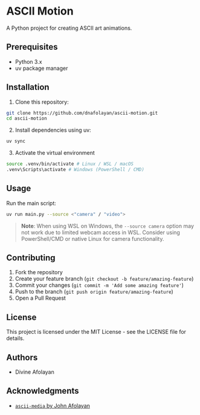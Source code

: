 # ASCII Motion

A Python project for creating ASCII art animations.

## Prerequisites

-   Python 3.x
-   uv package manager

## Installation

1. Clone this repository:

```bash
git clone https://github.com/dnafolayan/ascii-motion.git
cd ascii-motion
```

2. Install dependencies using uv:

```bash
uv sync
```

3. Activate the virtual environment

```bash
source .venv/bin/activate # Linux / WSL / macOS
.venv\Scripts\activate # Windows (PowerShell / CMD)
```

## Usage

Run the main script:

```bash
uv run main.py --source <"camera" / "video">
```

> **Note**: When using WSL on Windows, the `--source camera` option may not work due to limited webcam access in WSL. Consider using PowerShell/CMD or native Linux for camera functionality.

## Contributing

1. Fork the repository
2. Create your feature branch (`git checkout -b feature/amazing-feature`)
3. Commit your changes (`git commit -m 'Add some amazing feature'`)
4. Push to the branch (`git push origin feature/amazing-feature`)
5. Open a Pull Request

## License

This project is licensed under the MIT License - see the LICENSE file for details.

## Authors

-   Divine Afolayan

## Acknowledgments

-   [`ascii-media` by John Afolayan](https://github.com/jnafolayan/ascii-media)
